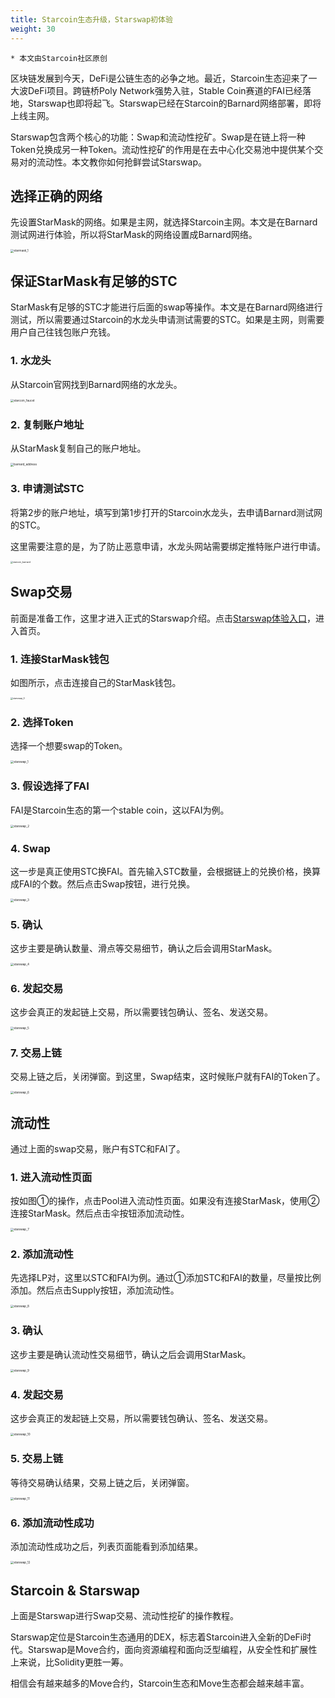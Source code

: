 ```yaml
---
title: Starcoin生态升级，Starswap初体验
weight: 30
---
```


~~~
* 本文由Starcoin社区原创
~~~

区块链发展到今天，DeFi是公链生态的必争之地。最近，Starcoin生态迎来了一大波DeFi项目。跨链桥Poly Network强势入驻，Stable Coin赛道的FAI已经落地，Starswap也即将起飞。Starswap已经在Starcoin的Barnard网络部署，即将上线主网。

Starswap包含两个核心的功能：Swap和流动性挖矿。Swap是在链上将一种Token兑换成另一种Token。流动性挖矿的作用是在去中心化交易池中提供某个交易对的流动性。本文教你如何抢鲜尝试Starswap。



## 选择正确的网络

先设置StarMask的网络。如果是主网，就选择Starcoin主网。本文是在Barnard测试网进行体验，所以将StarMask的网络设置成Barnard网络。

<img src="https://tva1.sinaimg.cn/large/008i3skNly1gye61nfu86j30jg0q0abf.jpg" alt="starmask_1" style="zoom:33%;" />



## 保证StarMask有足够的STC

StarMask有足够的STC才能进行后面的swap等操作。本文是在Barnard网络进行测试，所以需要通过Starcoin的水龙头申请测试需要的STC。如果是主网，则需要用户自己往钱包账户充钱。



### 1. 水龙头

从Starcoin官网找到Barnard网络的水龙头。

<img src="https://tva1.sinaimg.cn/large/008i3skNly1gxyd72902zj30u00vemyw.jpg" alt="starcoin_faucet" style="zoom:33%;" />



### 2. 复制账户地址

从StarMask复制自己的账户地址。

<img src="https://tva1.sinaimg.cn/large/008i3skNly1gye6hknah3j30j409kaad.jpg" alt="barnard_address" style="zoom:33%;" />



### 3. 申请测试STC

将第2步的账户地址，填写到第1步打开的Starcoin水龙头，去申请Barnard测试网的STC。

这里需要注意的是，为了防止恶意申请，水龙头网站需要绑定推特账户进行申请。

<img src="https://tva1.sinaimg.cn/large/008i3skNly1gxydahuttuj31v40ro0wl.jpg" alt="starcoin_barnard" style="zoom:25%;" />



## Swap交易

前面是准备工作，这里才进入正式的Starswap介绍。点击[Starswap体验入口](https://starswap.xyz)，进入首页。



### 1. 连接StarMask钱包

如图所示，点击连接自己的StarMask钱包。

<img src="https://tva1.sinaimg.cn/large/008i3skNly1gxydmw7eloj31g00sqmyj.jpg" alt="starswap_0" style="zoom:25%;" />



### 2. 选择Token

选择一个想要swap的Token。

<img src="https://tva1.sinaimg.cn/large/008i3skNly1gxye5mmodpj313n0u0400.jpg" alt="starswap_1" style="zoom:33%;" />

### 3. 假设选择了FAI

FAI是Starcoin生态的第一个stable coin，这以FAI为例。

<img src="https://tva1.sinaimg.cn/large/008i3skNly1gxye90xl6wj30u017m40l.jpg" alt="starswap_2" style="zoom:33%;" />

### 4. Swap

这一步是真正使用STC换FAI。首先输入STC数量，会根据链上的兑换价格，换算成FAI的个数。然后点击Swap按钮，进行兑换。

<img src="https://tva1.sinaimg.cn/large/008i3skNly1gxyecd586tj313n0u0wgg.jpg" alt="starswap_3" style="zoom:33%;" />

### 5. 确认

这步主要是确认数量、滑点等交易细节，确认之后会调用StarMask。

<img src="https://tva1.sinaimg.cn/large/008i3skNly1gxyess0ye3j30u00yc76j.jpg" alt="starswap_4" style="zoom:33%;" />

### 6. 发起交易

这步会真正的发起链上交易，所以需要钱包确认、签名、发送交易。

<img src="https://tva1.sinaimg.cn/large/008i3skNly1gxyewhwro0j30zs0u0tao.jpg" alt="starswap_5" style="zoom:33%;" />

### 7. 交易上链

交易上链之后，关闭弹窗。到这里，Swap结束，这时候账户就有FAI的Token了。

<img src="https://tva1.sinaimg.cn/large/008i3skNly1gxyezz8shvj30u00v4abb.jpg" alt="starswap_6" style="zoom:33%;" />



## 流动性

通过上面的swap交易，账户有STC和FAI了。



### 1. 进入流动性页面

按如图①的操作，点击Pool进入流动性页面。如果没有连接StarMask，使用②连接StarMask。然后点击伞按钮添加流动性。

<img src="https://tva1.sinaimg.cn/large/008i3skNly1gxyf4ezlv9j31ia0eewfa.jpg" alt="starswap_7" style="zoom:33%;" />

### 2. 添加流动性

先选择LP对，这里以STC和FAI为例。通过①添加STC和FAI的数量，尽量按比例添加。然后点击Supply按钮，添加流动性。

<img src="https://tva1.sinaimg.cn/large/008i3skNly1gxyfl5jnobj30kr0rsgne.jpg" alt="starswap_8" style="zoom:33%;" />

### 3. 确认

这步主要是确认流动性交易细节，确认之后会调用StarMask。

<img src="https://tva1.sinaimg.cn/large/008i3skNly1gxyfp1cccej30u016rn0m.jpg" alt="starswap_9" style="zoom:33%;" />

### 4. 发起交易

这步会真正的发起链上交易，所以需要钱包确认、签名、发送交易。

<img src="https://tva1.sinaimg.cn/large/008i3skNly1gxyfunsayoj30r20rstaq.jpg" alt="starswap_10" style="zoom:33%;" />

### 5. 交易上链

等待交易确认结果，交易上链之后，关闭弹窗。

<img src="https://tva1.sinaimg.cn/large/008i3skNly1gxyfwnhs4vj30u016uwh2.jpg" alt="starswap_11" style="zoom:33%;" />

### 6. 添加流动性成功

添加流动性成功之后，列表页面能看到添加结果。

<img src="https://tva1.sinaimg.cn/large/008i3skNly1gxyfymkbh2j31w60j8dhd.jpg" alt="starswap_12" style="zoom:33%;" />



## Starcoin & Starswap

上面是Starswap进行Swap交易、流动性挖矿的操作教程。

Starswap定位是Starcoin生态通用的DEX，标志着Starcoin进入全新的DeFi时代。Starswap是Move合约，面向资源编程和面向泛型编程，从安全性和扩展性上来说，比Solidity更胜一筹。

相信会有越来越多的Move合约，Starcoin生态和Move生态都会越来越丰富。
